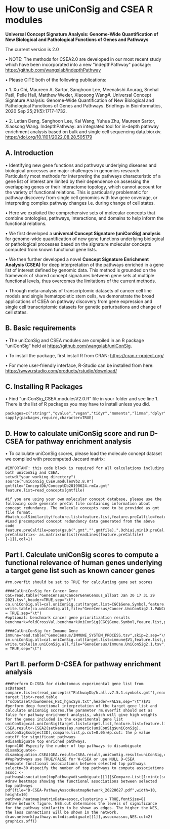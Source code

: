 # How to use uniConSig and CSEA R modules

__Universal Concept Signature Analysis: Genome-Wide Quantification of New Biological and Pathological Functions of Genes and Pathways__

The current version is 2.0

•	NOTE: The methods for CSEA2.0 are developed in our most recent study which have been incorporated into a new "indepthPathway" package: https://github.com/wangxlab/indepthPathway

•	Please CITE both of the following publications:

•	1. Xu Chi, Maureen A. Sartor, Sanghoon Lee, Meenakshi Anurag, Snehal Patil, Pelle Hall, Matthew Wexler, Xiaosong Wang#. Universal Concept Signature Analysis: Genome-Wide Quantification of New Biological and Pathological Functions of Genes and Pathways. Briefings in Bioinformatics, 2020 Sep 25;21(5):1717-1732.

•	2. Letian Deng, Sanghoon Lee, Kai Wang, Yuhua Zhu, Maureen Sartor, Xiaosong Wang. IndepthPathway: an integrated tool for in-depth pathway enrichment analysis based on bulk and single cell sequencing data.biorxiv. https://doi.org/10.1101/2022.08.28.505179

## A. Introduction

•	Identifying new gene functions and pathways underlying diseases and biological processes are major challenges in genomics research. Particularly most methods for interpreting the pathways characteristic of a gene list of interest are limited by their dependence on assessing the overlapping genes or their interactome topology, which cannot account for the variety of functional relations. This is particularly problematic for pathway discovery from single cell genomics with low gene coverage, or interpreting complex pathway changes i.e. during change of cell states. 

•	Here we exploited the comprehensive sets of molecular concepts that combine ontologies, pathways, interactions, and domains to help inform the functional relations. 

•	We first developed a __universal Concept Signature (uniConSig) analysis__ for genome-wide quantification of new gene functions underlying biological or pathological processes based on the signature molecular concepts computed from known functional gene lists. 

•	We then further developed a novel __Concept Signature Enrichment Analysis (CSEA)__ for deep interpretation of the pathways enriched in a gene list of interest defined by genomic data. This method is grounded on the framework of shared concept signatures between gene sets at multiple functional levels, thus overcomes the limitations of the current methods. 

•	Through meta-analysis of transcriptomic datasets of cancer cell line models and single hematopoietic stem cells, we demonstrate the broad applications of CSEA on pathway discovery from gene expression and single cell transcriptomic datasets for genetic perturbations and change of cell states.

## B.	Basic requirements

•	The uniConSig and CSEA modules are compiled in an R package “uniConSig” held at https://github.com/wangxlab/uniConSig. 

•	To install the package, first install R from CRAN: https://cran.r-project.org/

•	For more user-friendly interface, R-Studio can be installed from here: https://www.rstudio.com/products/rstudio/download/


## C. Installing R Packages

•	Find "uniConSig_CSEA.modulesV2.0.R" file in your folder and see line 1. There is the list of R packages you may have to install unless you did.
```
packages=c("stringr","qvalue","vegan","tidyr","moments","limma","dplyr","gplots","RColorBrewer","corrplot","pheatmap","igraph","otuSummary") 
sapply(packages,require,character=TRUE)
```

## D.	How to calculate uniConSig score and run D-CSEA for pathway enrichment analysis
•	To calculate uniConSig scores, please load the molecule concept dataset we compiled with precomputed Jaccard matrix:
```
#IMPORTANT: this code block is required for all calculations including both uniConSig and CSEA.
setwd("your working directory")
source("uniConSig_CSEA.modulesVb2.8.R")
gmtfile="ConceptDb/ConceptDb20190624.rmCa.gmt"
feature.list=read_concepts(gmtfile)

#if you are using your own molecular concept database, please use the following code generate preCal file containing information about concept redundancy. The molecule concepts need to be provided as gmt file format.
#batch_calSimilarity(feature.list=feature.list,feature.preCalfile=feature.preCalfile)
#Load precomputed concept redundancy data generated from the above code
feature.preCalfile=paste(gsub(".gmt","",gmtfile),".Ochiai.min10.preCal.gmt",sep="")
preCalmatrix<- as.matrix(unlist(readLines(feature.preCalfile)[-1]),col=1)
```

## Part I. Calculate uniConSig scores to compute a functional relevance of human genes underlying a target gene list such as known cancer genes 
```
#rm.overfit should be set to TRUE for calculating gene set scores

####CalUniConSig for Cancer Gene
CGC=read.table("GeneCensus/CancerGeneCensus_allSat Jan 30 17 31 29 2021.tsv",header=TRUE,sep="\t")
ca.uniConSig.all=cal.uniConSig.cut(target.list=CGC$Gene.Symbol,feature.list,preCalmatrix,rm.overfit=TRUE)
write.table(ca.uniConSig.all,file="GeneCensus/Cancer.UniConSig2.1.PANCAN.tsv",quote=F,row.names=FALSE,col.names = TRUE,sep="\t")
#optional: benchmark cancer gene prioritization results
benchmark=foldCrossVal.benchmarkUniConSig(CGC$Gene.Symbol,feaure.list,preCalmatrix,fold=5)

####CalUniConSig for Immune Gene
immune=read.table("GeneCensus/IMMUNE_SYSTEM_PROCESS.tsv",skip=2,sep="\t")
im.uniConSig.all=cal.uniConSig.cut(target.list=immune$V1,feature.list,preCalmatrix,rm.overfit=TRUE)
write.table(im.uniConSig.all,file="GeneCensus/Immune.UniConSig2.1.tsv",quote=F,row.names=FALSE,col.names = TRUE,sep="\t")

```
## Part II. perform D-CSEA for pathway enrichment analysis

```
###Perform D-CSEA for dichotomous experimental gene list from scDataset
compare.list=c(read_concepts("PathwayDb/h.all.v7.5.1.symbols.gmt"),read_concepts("PathwayDb/c2.cp.v7.5.1.symbols.gmt"))
target.list<-read.table ("scDataset/downGenes_HSC_hgncSym.txt",header=FALSE,sep="\t")$V1
#perform deep functional interpretation of the target gene list and calculate uniConSig scores.The parameter rm.overfit should set as false for pathway enrichment analysis, which will give high weights for the genes included in the experimental gene list
uniConSig=cal.uniConSig(target.list=target.list,feature.list=feature.list,preCalmatrix,rm.overfit=F)
CSEA.result<-CSEA2(setNames(as.numeric(uniConSig$uniConSig), uniConSig$subjectID),compare.list,p.cut=0.05)#p.cut: the p value cutoff for significant pathways
#disambiguate top enriched pathways.
topn=100 #specify the number of top pathways to disambiguate
disambiguate<-disambiguation.CSEA(GEA.result=CSEA.result,uniConSig.result=uniConSig,compare.list=compare.list,topn=min(c(topn,nrow(CSEA.result))),p.cut=0.01) ##upPathways use TRUE/FALSE for W-CSEA or use NULL D-CSEA
#compute functional associations between selected top pathways
selectn=30 #specify the number of top pathways to compute associations
assoc <- pathwayAssociation(topPathway=disambiguate[[1]]$Compare.List[1:min(c(selectn,nrow(disambiguate[[1]])))],compare.list,feature.list,preCalmatrix)
#draw heatmaps showing the functional associations between selected top pathways 
pdf(file="D-CSEA-PathwayAssocHeatmapNetwork_20220627.pdf",width=10, height=10)
pathway.heatmap(matrixData=assoc,clustering = TRUE,fontSize=8)
#draw network figure. NES.cut determines the levels of significance for the pathway similarity to be shown as edges. The higher the NES, the less connections will be shown in the network.
draw.network(pathway.out=disambiguate[[1]],assoc=assoc,NES.cut=2)
graphics.off()
```
